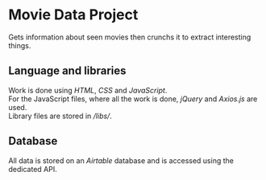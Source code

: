 # Movie Data Project  

Gets information about seen movies then crunchs it to extract interesting things.  

## Language and libraries

Work is done using *HTML*, *CSS* and *JavaScript*.  
For the JavaScript files, where all the work is done, *jQuery* and *Axios.js* are used.  
Library files are stored in */libs/*.

## Database

All data is stored on an *Airtable* database and is accessed using the dedicated API.  

